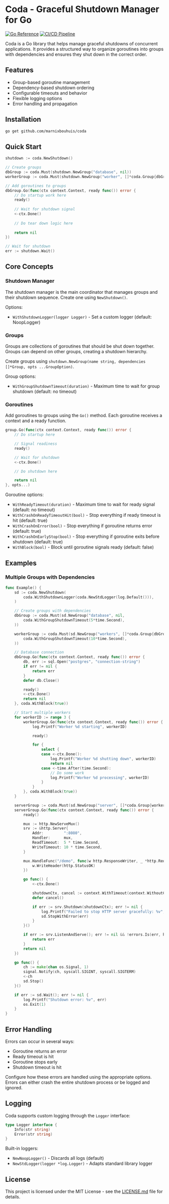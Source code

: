 # Coda - Graceful Shutdown Manager for Go
[![Go Reference](https://pkg.go.dev/badge/github.com/marnixbouhuis/coda.svg)](https://pkg.go.dev/github.com/marnixbouhuis/coda)
[![CI/CD Pipeline](https://github.com/MarnixBouhuis/coda/actions/workflows/cicd.yaml/badge.svg)](https://github.com/MarnixBouhuis/coda/actions/workflows/cicd.yaml)


Coda is a Go library that helps manage graceful shutdowns of concurrent applications. It provides a structured way to organize goroutines into groups with dependencies and ensures they shut down in the correct order.

## Features

- Group-based goroutine management
- Dependency-based shutdown ordering
- Configurable timeouts and behavior
- Flexible logging options
- Error handling and propagation

## Installation

```bash
go get github.com/marnixbouhuis/coda
```

## Quick Start

```go
shutdown := coda.NewShutdown()

// Create groups
dbGroup := coda.Must(shutdown.NewGroup("database", nil))
workerGroup := coda.Must(shutdown.NewGroup("worker", []*coda.Group{dbGroup}))

// Add goroutines to groups
dbGroup.Go(func(ctx context.Context, ready func()) error {
	// Do startup work here
	ready()
	
	// Wait for shutdown signal
	<-ctx.Done()
	
	// Do tear down logic here
	
	return nil
})

// Wait for shutdown
err := shutdown.Wait()
```

## Core Concepts

### Shutdown Manager
The shutdown manager is the main coordinator that manages groups and their shutdown sequence. Create one using `NewShutdown()`.

Options:
- `WithShutdownLogger(logger Logger)` - Set a custom logger (default: NoopLogger)

### Groups
Groups are collections of goroutines that should be shut down together. Groups can depend on other groups, creating a shutdown hierarchy.

Create groups using `shutdown.NewGroup(name string, dependencies []*Group, opts ...GroupOption)`.

Group options:
- `WithGroupShutdownTimeout(duration)` - Maximum time to wait for group shutdown (default: no timeout)

### Goroutines
Add goroutines to groups using the `Go()` method. Each goroutine receives a context and a ready function.

```go
group.Go(func(ctx context.Context, ready func()) error {
	// Do startup here

	// Signal readiness
	ready()

	// Wait for shutdown
	<-ctx.Done()

	// Do shutdown here

	return nil
}, opts...)
```

Goroutine options:
- `WithReadyTimeout(duration)` - Maximum time to wait for ready signal (default: no timeout)
- `WithCrashOnReadyTimeoutHit(bool)` - Stop everything if ready timeout is hit (default: true)
- `WithCrashOnError(bool)` - Stop everything if goroutine returns error (default: true)
- `WithCrashOnEarlyStop(bool)` - Stop everything if goroutine exits before shutdown (default: true)
- `WithBlock(bool)` - Block until goroutine signals ready (default: false)

## Examples

### Multiple Groups with Dependencies

```go
func Example() {
	sd := coda.NewShutdown(
		coda.WithShutdownLogger(coda.NewStdLogger(log.Default())),
	)

	// Create groups with dependencies
	dbGroup := coda.Must(sd.NewGroup("database", nil,
		coda.WithGroupShutdownTimeout(5*time.Second),
	))

	workerGroup := coda.Must(sd.NewGroup("workers", []*coda.Group{dbGroup},
		coda.WithGroupShutdownTimeout(10*time.Second),
	))

	// Database connection
	dbGroup.Go(func(ctx context.Context, ready func()) error {
		db, err := sql.Open("postgres", "connection-string")
		if err != nil {
			return err
		}
		defer db.Close()

		ready()
		<-ctx.Done()
		return nil
	}, coda.WithBlock(true))

	// Start multiple workers
	for workerID := range 3 {
		workerGroup.Go(func(ctx context.Context, ready func()) error {
			log.Printf("Worker %d starting", workerID)

			ready()

			for {
				select {
				case <-ctx.Done():
					log.Printf("Worker %d shutting down", workerID)
					return nil
				case <-time.After(time.Second):
					// Do some work
					log.Printf("Worker %d processing", workerID)
				}
			}
		}, coda.WithBlock(true))
	}

	serverGroup := coda.Must(sd.NewGroup("server", []*coda.Group{workerGroup, dbGroup}))
	serverGroup.Go(func(ctx context.Context, ready func()) error {
		ready()

		mux := http.NewServeMux()
		srv := &http.Server{
			Addr:         ":8080",
			Handler:      mux,
			ReadTimeout:  5 * time.Second,
			WriteTimeout: 10 * time.Second,
		}

		mux.HandleFunc("/demo", func(w http.ResponseWriter, _ *http.Request) {
			w.WriteHeader(http.StatusOK)
		})

		go func() {
			<-ctx.Done()

			shutdownCtx, cancel := context.WithTimeout(context.WithoutCancel(ctx), time.Second*30)
			defer cancel()

			if err := srv.Shutdown(shutdownCtx); err != nil {
				log.Printf("Failed to stop HTTP server gracefully: %v", err)
				sd.StopWithError(err)
			}
		}()

		if err := srv.ListenAndServe(); err != nil && !errors.Is(err, http.ErrServerClosed) {
			return err
		}
		return nil
	})

	go func() {
		ch := make(chan os.Signal, 1)
		signal.Notify(ch, syscall.SIGINT, syscall.SIGTERM)
		<-ch
		sd.Stop()
	}()

	if err := sd.Wait(); err != nil {
		log.Printf("Shutdown error: %v", err)
		os.Exit(1)
	}
}
```

## Error Handling

Errors can occur in several ways:
- Goroutine returns an error
- Ready timeout is hit
- Goroutine stops early
- Shutdown timeout is hit

Configure how these errors are handled using the appropriate options. Errors can either crash the entire shutdown process or be logged and ignored.

## Logging

Coda supports custom logging through the `Logger` interface:

```go
type Logger interface {
	Info(str string)
	Error(str string)
}
```

Built-in loggers:
- `NewNoopLogger()` - Discards all logs (default)
- `NewStdLogger(logger *log.Logger)` - Adapts standard library logger

## License

This project is licensed under the MIT License - see the [LICENSE.md](LICENSE.md) file for details.